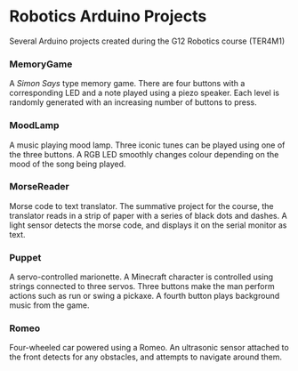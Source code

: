 # Robotics Arduino Projects
Several Arduino projects created during the G12 Robotics course (TER4M1)

### MemoryGame
A _Simon Says_ type memory game. There are four buttons with a corresponding LED and a note played using a piezo speaker. Each level is randomly generated with an increasing number of buttons to press.

### MoodLamp
A music playing mood lamp. Three iconic tunes can be played using one of the three buttons. A RGB LED smoothly changes colour depending on the mood of the song being played.

### MorseReader
Morse code to text translator. The summative project for the course, the translator reads in a strip of paper with a series of black dots and dashes. A light sensor detects the morse code, and displays it on the serial monitor as text.

### Puppet
A servo-controlled marionette. A Minecraft character is controlled using strings connected to three servos. Three buttons make the man perform actions such as run or swing a pickaxe. A fourth button plays background music from the game.

### Romeo
Four-wheeled car powered using a Romeo. An ultrasonic sensor attached to the front detects for any obstacles, and attempts to navigate around them.